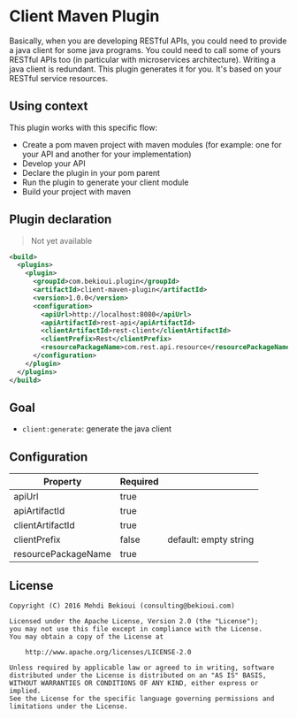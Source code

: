 # Client Maven Plugin

Basically, when you are developing RESTful APIs, you could need to provide a java client for some java programs. You could need to call some of yours RESTful APIs too (in particular with microservices architecture). Writing a java client is redundant. This plugin generates it for you. It's based on your RESTful service resources.

## Using context

This plugin works with this specific flow:

* Create a pom maven project with maven modules (for example: one for your API and another for your implementation)
* Develop your API
* Declare the plugin in your pom parent
* Run the plugin to generate your client module
* Build your project with maven

## Plugin declaration
> Not yet available

```xml
<build>
  <plugins>
    <plugin>
      <groupId>com.bekioui.plugin</groupId>
      <artifactId>client-maven-plugin</artifactId>
	  <version>1.0.0</version>
	  <configuration>
	    <apiUrl>http://localhost:8080</apiUrl>
	    <apiArtifactId>rest-api</apiArtifactId>
	    <clientArtifactId>rest-client</clientArtifactId>
	    <clientPrefix>Rest</clientPrefix>
	    <resourcePackageName>com.rest.api.resource</resourcePackageName>
	  </configuration>
    </plugin>
  </plugins>
</build>
```

## Goal

* `client:generate`: generate the java client

## Configuration

| Property            | Required |                       |
|---------------------|----------|-----------------------|
| apiUrl     		  |	true	 |						 |
| apiArtifactId       | true     |                       |
| clientArtifactId    | true     |                       |
| clientPrefix        | false    | default: empty string |
| resourcePackageName | true	 |                       |

## License
	
	Copyright (C) 2016 Mehdi Bekioui (consulting@bekioui.com)
	
	Licensed under the Apache License, Version 2.0 (the "License");
	you may not use this file except in compliance with the License.
	You may obtain a copy of the License at
	
		http://www.apache.org/licenses/LICENSE-2.0
	
	Unless required by applicable law or agreed to in writing, software
	distributed under the License is distributed on an "AS IS" BASIS,
	WITHOUT WARRANTIES OR CONDITIONS OF ANY KIND, either express or implied.
	See the License for the specific language governing permissions and
	limitations under the License.	